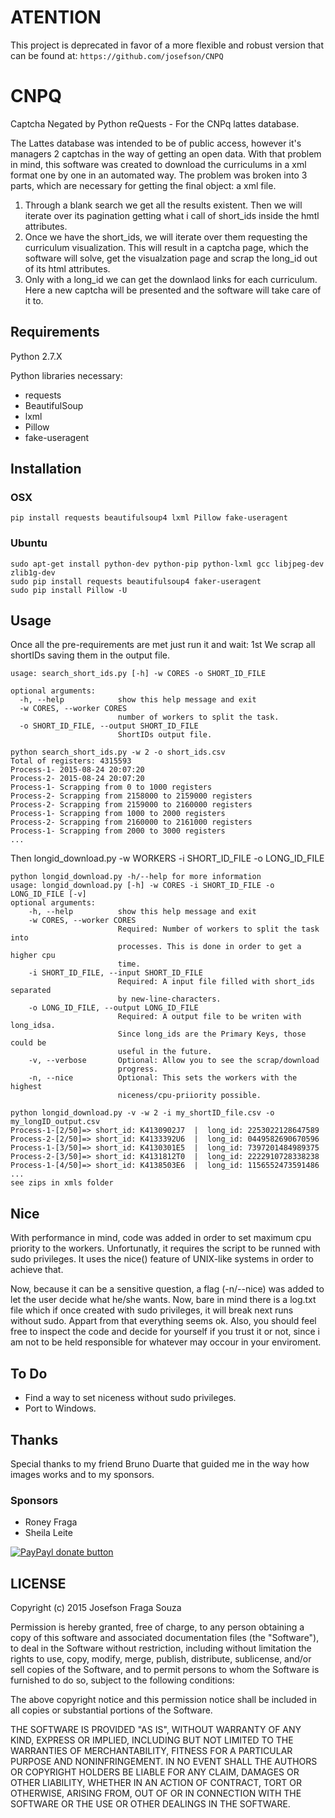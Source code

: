 # ATENTION
This project is deprecated in favor of a more flexible and robust version that can be found at:
```https://github.com/josefson/CNPQ```

# CNPQ
Captcha Negated by Python reQuests - For the CNPq lattes database.

The Lattes database was intended to be of public access, however it's managers 2 captchas in the way of getting an open data. With that problem in mind, this software was created to download the curriculums in a xml format one by one in an automated way.
The problem was broken into 3 parts, which are necessary for getting the final object: a xml file.
1. Through a blank search we get all the results existent. Then we will iterate over its pagination getting what i call of short_ids inside the hmtl attributes.
2. Once we have the short_ids, we will iterate over them requesting the curriculum visualization. This will result in a captcha page, which the software will solve, get the visualzation page and scrap the long_id out of its html attributes.
3. Only with a long_id we can get the downlaod links for each curriculum. Here a new captcha will be presented and the software will take care of it to.

## Requirements
Python 2.7.X

Python libraries necessary:
* requests
* BeautifulSoup
* lxml
* Pillow
* fake-useragent

## Installation
### OSX
```
pip install requests beautifulsoup4 lxml Pillow fake-useragent
```
### Ubuntu
```
sudo apt-get install python-dev python-pip python-lxml gcc libjpeg-dev zlib1g-dev
sudo pip install requests beautifulsoup4 faker-useragent
sudo pip install Pillow -U
```

## Usage
Once all the pre-requirements are met just run it and wait:
1st We scrap all shortIDs saving them in the output file.
```
usage: search_short_ids.py [-h] -w CORES -o SHORT_ID_FILE

optional arguments:
  -h, --help            show this help message and exit
  -w CORES, --worker CORES
                        number of workers to split the task.
  -o SHORT_ID_FILE, --output SHORT_ID_FILE
                        ShortIDs output file.

python search_short_ids.py -w 2 -o short_ids.csv
Total of registers: 4315593
Process-1- 2015-08-24 20:07:20
Process-2- 2015-08-24 20:07:20
Process-1- Scrapping from 0 to 1000 registers
Process-2- Scrapping from 2158000 to 2159000 registers
Process-2- Scrapping from 2159000 to 2160000 registers
Process-1- Scrapping from 1000 to 2000 registers
Process-2- Scrapping from 2160000 to 2161000 registers
Process-1- Scrapping from 2000 to 3000 registers
...
```
Then longid_download.py -w WORKERS -i SHORT_ID_FILE -o LONG_ID_FILE
```
python longid_download.py -h/--help for more information
usage: longid_download.py [-h] -w CORES -i SHORT_ID_FILE -o LONG_ID_FILE [-v]
optional arguments:
    -h, --help          show this help message and exit
    -w CORES, --worker CORES
                        Required: Number of workers to split the task into
                        processes. This is done in order to get a higher cpu
                        time.
    -i SHORT_ID_FILE, --input SHORT_ID_FILE
                        Required: A input file filled with short_ids separated
                        by new-line-characters.
    -o LONG_ID_FILE, --output LONG_ID_FILE
                        Required: A output file to be writen with long_idsa.
                        Since long_ids are the Primary Keys, those could be
                        useful in the future.
    -v, --verbose       Optional: Allow you to see the scrap/download
                        progress.
    -n, --nice          Optional: This sets the workers with the highest 
                        niceness/cpu-priiority possible.

python longid_download.py -v -w 2 -i my_shortID_file.csv -o my_longID_output.csv
Process-1-[2/50]=> short_id: K4130902J7  |  long_id: 2253022128647589
Process-2-[2/50]=> short_id: K4133392U6  |  long_id: 0449582690670596
Process-1-[3/50]=> short_id: K4130301E5  |  long_id: 7397201484989375
Process-2-[3/50]=> short_id: K4131812T0  |  long_id: 2222910728338238
Process-1-[4/50]=> short_id: K4138503E6  |  long_id: 1156552473591486
...
see zips in xmls folder
```

## Nice
With performance in mind, code was added in order to set maximum cpu priority
to the workers. Unfortunatly, it requires the script to be runned with sudo
privileges. It uses the nice() feature of UNIX-like systems in order to achieve that.

Now, because it can be a sensitive question, a flag (-n/--nice) was added to let
the user decide what he/she wants. Now, bare in mind there is a log.txt file 
which if once created with sudo privileges, it will break next runs without sudo. 
Appart from that everything seems ok.
Also, you should feel free to inspect the code and decide for yourself if you 
trust it or not, since i am not to be held responsible for whatever may occour 
in your enviroment.

## To Do
* Find a way to set niceness without sudo privileges.
* Port to Windows.

## Thanks
Special thanks to my friend Bruno Duarte that guided me in the way how images works and to my sponsors.

### Sponsors

*   Roney Fraga
*   Sheila Leite

[![PayPayl donate button](https://img.shields.io/badge/paypal-donate-yellow.svg)](https://www.paypal.com/cgi-bin/webscr?cmd=_s-xclick&hosted_button_id=WA7DVSWHPZLBE "Donate to this project using Paypal")


## LICENSE
Copyright (c) 2015 Josefson Fraga Souza

Permission is hereby granted, free of charge, to any person obtaining a copy
of this software and associated documentation files (the "Software"), to deal
in the Software without restriction, including without limitation the rights
to use, copy, modify, merge, publish, distribute, sublicense, and/or sell
copies of the Software, and to permit persons to whom the Software is
furnished to do so, subject to the following conditions:

The above copyright notice and this permission notice shall be included in
all copies or substantial portions of the Software.

THE SOFTWARE IS PROVIDED "AS IS", WITHOUT WARRANTY OF ANY KIND, EXPRESS OR
IMPLIED, INCLUDING BUT NOT LIMITED TO THE WARRANTIES OF MERCHANTABILITY,
FITNESS FOR A PARTICULAR PURPOSE AND NONINFRINGEMENT. IN NO EVENT SHALL THE
AUTHORS OR COPYRIGHT HOLDERS BE LIABLE FOR ANY CLAIM, DAMAGES OR OTHER
LIABILITY, WHETHER IN AN ACTION OF CONTRACT, TORT OR OTHERWISE, ARISING FROM,
OUT OF OR IN CONNECTION WITH THE SOFTWARE OR THE USE OR OTHER DEALINGS IN
THE SOFTWARE.
